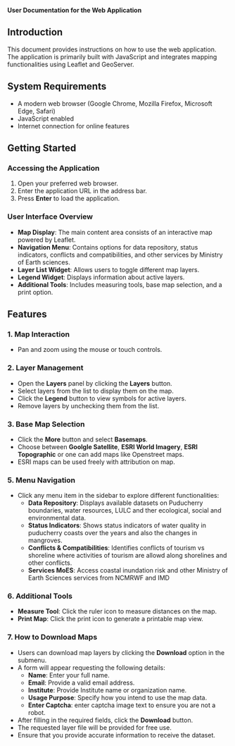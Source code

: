 **User Documentation for the Web Application**

## Introduction
This document provides instructions on how to use the web application. The application is primarily built with JavaScript and integrates mapping functionalities using Leaflet and GeoServer.

## System Requirements
- A modern web browser (Google Chrome, Mozilla Firefox, Microsoft Edge, Safari)
- JavaScript enabled
- Internet connection for online features

## Getting Started
### Accessing the Application
1. Open your preferred web browser.
2. Enter the application URL in the address bar.
3. Press **Enter** to load the application.

### User Interface Overview
- **Map Display**: The main content area consists of an interactive map powered by Leaflet.
- **Navigation Menu**: Contains options for data repository, status indicators, conflicts and compatibilities, and other services by Ministry of Earth sciences.
- **Layer List Widget**: Allows users to toggle different map layers.
- **Legend Widget**: Displays information about active layers.
- **Additional Tools**: Includes measuring tools, base map selection, and a print option.

## Features
### 1. Map Interaction
- Pan and zoom using the mouse or touch controls.

### 2. Layer Management
- Open the **Layers** panel by clicking the **Layers** button.
- Select layers from the list to display them on the map.
- Click the **Legend** button to view symbols for active layers.
- Remove layers by unchecking them from the list.

### 3. Base Map Selection
- Click the **More** button and select **Basemaps**.
- Choose between **Goolgle Satellite**, **ESRI World Imagery**, **ESRI Topographic** or one can add maps like Openstreet maps.
- ESRI maps can be used freely with attribution on map.

### 5. Menu Navigation
- Click any menu item in the sidebar to explore different functionalities:
  - **Data Repository**: Displays available datasets on Puducherry boundaries, water resources, LULC and ther ecological, social and environmental data.
  - **Status Indicators**: Shows status indicators of water quality in puducherry coasts over the years and also the changes in mangroves.
  - **Conflicts & Compatibilities**: Identifies conflicts of tourism vs shoreline where activities of tourism are allowd along shorelines and other conflicts.
  - **Services MoES**:  Access coastal inundation risk and other Ministry of Earth Sciences services from NCMRWF and IMD

### 6. Additional Tools
- **Measure Tool**: Click the ruler icon to measure distances on the map.
- **Print Map**: Click the print icon to generate a printable map view.

### 7. How to Download Maps
- Users can download map layers by clicking the **Download** option in the submenu.
- A form will appear requesting the following details:
  - **Name**: Enter your full name.
  - **Email**: Provide a valid email address.
  - **Institute**: Provide Institute name or organization name.
  - **Usage Purpose**: Specify how you intend to use the map data.
  - **Enter Captcha**: enter captcha image text to ensure you are not a robot.
- After filling in the required fields, click the **Download** button.
- The requested layer file will be provided for free use.
- Ensure that you provide accurate information to receive the dataset.